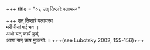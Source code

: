+++
title = "०६ उत् तिष्ठारे पलायस्व"

+++
उत् तिष्ठारे पलायस्व  
मरीचीनां पदं भव ।  
अथो यत् कार्यं कुर्व्  
आशां सम् ऋष मुष्कयोः ॥ +++(see Lubotsky 2002, 155-156)+++